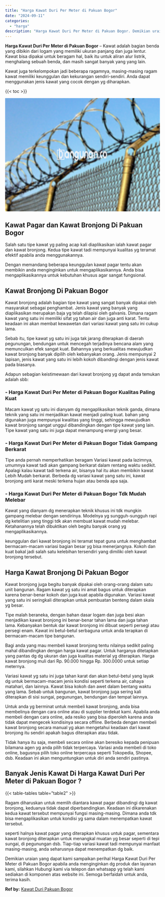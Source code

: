 ```yaml
---
title: "Harga Kawat Duri Per Meter di Pakuan Bogor"
date: "2024-09-11"
categories: 
  - "harga"
description: "Harga Kawat Duri Per Meter di Pakuan Bogor. Demikian uraian yang dapat kami sampaikan perihal Harga Kawat Duri Per Meter di Pakuan Bogor apabila anda menging..."
---
```


**Harga Kawat Duri Per Meter di Pakuan Bogor** – Kawat adalah bagian benda yang dibikin dari logam yang memiliki ukuran panjang dan juga lentur. Kawat bisa dipakai untuk beragam hal, baik itu untuk aliran alur listrik, menghalang sebuah benda, dan masih sangat banyak yang yang lain.

Kawat juga terkelompokan jadi beberapa ragamnya, masing-masing ragam kawat memiliki keunggulan dan kekurangan sendiri-sendiri. Anda dapat menggunakan jenis kawat yang cocok dengan yg diharapkan.

{{< toc >}}

![Harga Kawat Duri Per Meter di Pakuan Bogor](/images/jual-kawat-murah45.png)

## Kawat Pagar dan Kawat Bronjong Di Pakuan Bogor

Salah satu tipe kawat yg paling acap kali diaplikasikan ialah kawat pagar dan kawat bronjong. Kedua tipe kawat tadi mempunyai kualitas yg teramat efektif apabila anda menggunakannya.

Dengan memandang beberapa keunggulan kawat pagar tentu akan membikin anda menginginkan untuk mengaplikasikannya. Anda bisa mengaplikasikannya untuk kebutuhan khusus agar sangat fungsional.

## Kawat Bronjong Di Pakuan Bogor

Kawat bronjong adalah bagian tipe kawat yang sangat banyak dipakai oleh masyarakat sebagai penghambat. Jenis kawat yang banyak yang diaplikasikan merupakan baja yg telah dilapisi oleh galvanis. Dimana ragam kawat yang satu ini memiliki sifat yg tahan air dan juga anti karat. Tentu keadaan ini akan membat kewawetan dari variasi kawat yang satu ini cukup lama.

Sebab itu, tipe kawat yg satu ini juga tak jarang diterapkan di daerah pegunungan, bendungan untuk mencegah terjadinya bencana alam yang memunculkan efek sangat kuat. Bahannya yang berkualitas mewujudkan kawat bronjong banyak dipilih oleh kebanyakan orang. Jenis mempunyai 2 lapisan, jenis kawat yang satu ini lebih kokoh dibandingi dengan jenis kawat pada biasanya.

Adapun sebagian keistimewaan dari kawat bronjong yg dapat anda temukan adalah sbb:

### \- Harga Kawat Duri Per Meter di Pakuan Bogor Kualitas Paling Kuat

Macam kawat yg satu ini dianyam dg mengaplikasikan teknik ganda, dimana teknik yang satu ini menjadikan kawat menjadi paling kuat. bahan yang digunakan juga mempunyai kwalitas yang tinggi, sehingga mewujudkan kawat bronjong sangat unggul dibandingkan dengan tipe kawat yang lain. Tipe kawat yang satu ini juga dapat menampung energi yang besar.

### \- Harga Kawat Duri Per Meter di Pakuan Bogor Tidak Gampang Berkarat

Tipe anda pernah memperhatikan beragam Variasi kawat pada lazimnya, umumnya kawat tadi akan gampang berkarat dalam rentang waktu sedikit. Apalagi kalau kawat tadi terkena air, bisanya hal itu akan membikin kawat Lebih Mudah berkarat. Berbeda dg variasi kawat yang satu ini, kawat bronjong anti karat meski terkena hujan atau benda apa saja.

### \- Harga Kawat Duri Per Meter di Pakuan Bogor Tdk Mudah Melebar

Kawat yang dianyam dg menerapkan teknik khusus ini tdk mungkin gampang melebar dengan sendirinya. Modelnya yg sungguh-sungguh rapi dg ketelitian yang tinggi tdk akan membuat kawat mudah melebar. Ketahanannya telah dibuktikan oleh begitu banyak orang yg mengaplikasikannya.

keunggulan dari kawat bronjong ini teramat tepat guna untuk menghambat bermacam-macam variasi bagian besar yg bisa menerjangnya. Kokoh dan kuat bakal jadi salah satu kelebihan tersendiri yang dimiliki oleh kawat bronjong tersebut.

## Harga Kawat Bronjong Di Pakuan Bogor

Kawat bronjong juga begitu banyak dipakai oleh orang-orang dalam satu unit bangunan. Ragam kawat yg satu ini amat bagus untuk diterapkan karena benar-benar kokoh dan juga kuat apabila digunakan. Variasi kawat yang satu ini seringkali diterapkan untuk pembuatan benteng dalam skala yg besar.

Tipe malah beraneka, dengan bahan dasar logam dan juga besi akan menjadikan kawat bronjong ini benar-benar tahan lama dan juga tahan lama. Kebanyakan bentuk dar kawat bronjong ini dibuat seperti persegi atau persegi enam. Kawat ini betul-betul serbaguna untuk anda terapkan di bermacam-macam tipe bangunan.

Bagi anda yang mau membeli kawat bronjong tentu nilainya sedikit paling mahal dibandingkan dengan harga kawat pagar. Untuk harganya ditetapkan yang pantas dg dg ukuran dan juga kualitas material yg diterapkan. Harga kawat bronjong muli dari Rp. 90.000 hingga Rp. 300.0000 untuk setiap meternya.

Variasi kawat yg satu ini juga tahan karat dan akan betul-betul yang layak dg untuk bermacam-macam jenis kondisi seperti terkena air, cahaya matahari, dan lainnya. Kawat bisa kokoh dan awet dalam bentang waktu yang lama. Sebab untuk bangunan, kawat bronjong juga sering kali diterapkan di sisi sungai, pegunungan, bendungan dan tempat lainnya.

Untuk anda yg berminat untuk membeli kawat bronjong, anda bisa membelinya dengan cara online atau di supplier terdekat kami. Apabila anda membeli dengan cara online, ada resiko yang bisa diperoleh karena anda tidak dapat mengecek kondisinya secara offline. Berbeda dengan membeli kawat bronjong secara manual yg akan mengetahui keadaan dari kawat bronjong itu sendiri apakah bagus diterapkan atau tidak.

Tidak hanya itu saja, membeli secara online akan beresiko kepada penipuan bilamana agen yg anda pilih tidak terpercaya. Variasi anda membeli di toko online, bagusnya pilih toko online terpercaya seperti Tokopedia, Shopee, dsb. Keadaan ini akan menguntungkan untuk diri anda sendiri pastinya.

## Banyak Jenis Kawat Di Harga Kawat Duri Per Meter di Pakuan Bogor ?

{{< table-tables table="table2" >}}

Ragam diharuskan untuk memlih diantara kawat pagar dibandingi dg kawat bronjong, keduanya tidak dapat diperbandingkan. Keadaan ini dikarenakan kedua kawat tersebut mempunyai fungsi masing-masing. Dimana anda tdk bisa mengaplikasikan untuk kondisi yg sama dalam menempatkan kawat tersebut.

seperti halnya kawat pagar yang diterapkan khusus untuk pagar, sementara kawat bronjong diterapkan untuk menangkal muatan yg besar seperti di tepi sungai, di pegunungan dsb. Tiap-tiap variasi kawat tadi mempunyai manfaat masing-masing, anda seharusnya dapat menempatkan dg baik.

Demikian uraian yang dapat kami sampaikan perihal Harga Kawat Duri Per Meter di Pakuan Bogor apabila anda menginginkan dg produk dan layanan kami, silahkan Hubungi kami via telepon dan whatsapp yg telah kami sediakan di komponen atas website ini. Semoga berfaidah untuk anda, terima kasih.

**Ref by:** [Kawat Duri Pakuan Bogor](https://id.wikipedia.org/wiki/Kawat)
